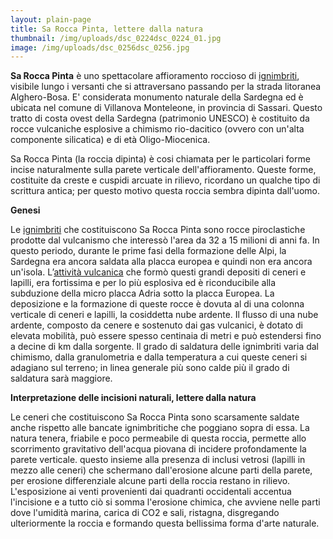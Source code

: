 ```yaml
---
layout: plain-page
title: Sa Rocca Pinta, lettere dalla natura
thumbnail: /img/uploads/dsc_0224dsc_0224_01.jpg
image: /img/uploads/dsc_0256dsc_0256.jpg
---
```

<!--StartFragment-->

**Sa Rocca Pinta** è uno spettacolare affioramento roccioso di [ignimbriti](https://it.wikipedia.org/wiki/Ignimbrite "Ignimbrite"), visibile lungo i versanti che si attraversano passando per la strada litoranea Alghero-Bosa. E' considerata monumento naturale della Sardegna ed è ubicata nel comune di Villanova Monteleone, in provincia di Sassari. Questo tratto di costa ovest della Sardegna (patrimonio UNESCO) è costituito da rocce vulcaniche esplosive a chimismo rio-dacitico (ovvero con un'alta componente silicatica) e di età Oligo-Miocenica.

Sa Rocca Pinta (la roccia dipinta) è cosi chiamata per le particolari forme incise naturalmente sulla parete verticale dell'affioramento. Queste forme, costituite da creste e cuspidi arcuate in rilievo, ricordano un qualche tipo di scrittura antica; per questo motivo questa roccia sembra dipinta dall'uomo.

**Genesi**

Le [ignimbriti](https://it.wikipedia.org/wiki/Ignimbrite "Ignimbrite") che costituiscono Sa Rocca Pinta sono rocce piroclastiche prodotte dal vulcanismo che interessò l'area da 32 a 15 milioni di anni fa. In questo periodo, durante le prime fasi della formazione delle Alpi, la Sardegna era ancora saldata alla placca europea e quindi non era ancora un'isola. L’[attività vulcanica](https://it.wikipedia.org/wiki/Attivit%C3%A0_vulcanica "Attività vulcanica") che formò questi grandi depositi di ceneri e lapilli, era fortissima e per lo più esplosiva ed è riconducibile alla subduzione della micro placca Adria sotto la placca Europea. La deposizione e la formazione di queste rocce è dovuta al di una colonna verticale di ceneri e lapilli, la cosiddetta nube ardente. Il flusso di una nube ardente, composto da cenere e sostenuto dai gas vulcanici, è dotato di elevata mobilità, può essere spesso centinaia di metri e può estendersi fino a decine di km dalla sorgente. Il grado di saldatura delle ignimbriti varia dal chimismo, dalla granulometria e dalla temperatura a cui queste ceneri si adagiano sul terreno; in linea generale più sono calde più il grado di saldatura sarà maggiore.

**Interpretazione delle incisioni naturali, lettere dalla natura**

Le ceneri che costituiscono Sa Rocca Pinta sono scarsamente saldate anche rispetto alle bancate ignimbritiche che poggiano sopra di essa. La natura tenera, friabile e poco permeabile di questa roccia, permette allo scorrimento gravitativo dell'acqua piovana di incidere profondamente la parete verticale. questo insieme alla presenza di inclusi vetrosi (lapilli in mezzo alle ceneri) che schermano dall'erosione alcune parti della parete, per erosione differenziale alcune parti della roccia restano in rilievo. L'esposizione ai venti provenienti dai quadranti occidentali accentua l'incisione e a tutto ciò si somma l'erosione chimica, che avviene nelle parti dove l'umidità marina, carica di CO2 e sali, ristagna, disgregando ulteriormente la roccia e formando questa bellissima forma d'arte naturale.

<!--EndFragment-->